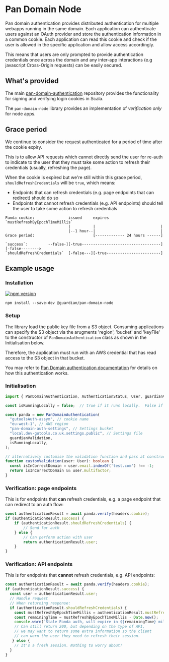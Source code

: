 # Pan Domain Node 

Pan domain authentication provides distributed authentication for multiple webapps running in the same domain. Each
application can authenticate users against an OAuth provider and store the authentication information in a common cookie.
Each application can read this cookie and check if the user is allowed in the specific application and allow access accordingly.

This means that users are only prompted to provide authentication credentials once across the domain and any inter-app
interactions (e.g javascript Cross-Origin requests) can be easily secured.

## What's provided

The main [pan-domain-authentication](https://github.com/guardian/pan-domain-authentication) repository provides the
functionality for signing and verifying login cookies in Scala.

The `pan-domain-node` library provides an implementation of *verification only* for node apps.

## Grace period
We continue to consider the request authenticated for a period of time after the cookie expiry.

This is to allow API requests which cannot directly send the user for re-auth to indicate to the user that they must take some action to refresh their credentials (usually, refreshing the page).

When the cookie is expired but we're still within this grace period, `shouldRefreshCredentials` will be `true`, which means:
- Endpoints that can refresh credentials (e.g. page endpoints that can redirect) should do so
- Endpoints that cannot refresh credentials (e.g. API endpoints) should tell the user to take some action to refresh credentials

```
Panda cookie:               issued     expires                       `mustRefreshByEpochTimeMillis`
                            |          |                             |
                            |--1 hour--|                             |
Grace period:                          [------------- 24 hours ------]

`success`:         --false-][-true-----------------------------------][-false-------->
`shouldRefreshCredentials`  [-false---][-true------------------------]
```

## Example usage
### Installation
[![npm version](https://badge.fury.io/js/%40guardian%2Fpan-domain-node.svg)](https://badge.fury.io/js/%40guardian%2Fpan-domain-node)
```
npm install --save-dev @guardian/pan-domain-node
```

### Setup
The library load the public key file from a S3 object.  Consuming applications can specify the S3 object via the arugments 'region', 'bucket' and 'keyFile' to the constructor of `PanDomainAuthentication` class as shown in the Initialisation below.

Therefore, the application must run with an AWS credential that has read access to the S3 object in that bucket.

You may refer to [Pan Domain authentication documentation](https://github.com/guardian/pan-domain-authentication) for details on how this authentication works. 

### Initialisation
```typescript
import { PanDomainAuthentication, AuthenticationStatus, User, guardianValidation } from '@guardian/pan-domain-node';

const isRunningLocally = false;  // true if it runs locally.  False if it runs in AWS service such as EC2 and Lambda.

const panda = new PanDomainAuthentication(
  "gutoolsAuth-assym", // cookie name
  "eu-west-1", // AWS region
  "pan-domain-auth-settings", // Settings bucket
  "local.dev-gutools.co.uk.settings.public", // Settings file
  guardianValidation,
  isRunningLocally,
);

// alternatively customise the validation function and pass at construction
function customValidation(user: User): boolean {
  const isInCorrectDomain = user.email.indexOf('test.com') !== -1;
  return isInCorrectDomain && user.multifactor;
}
```

### Verification: page endpoints
This is for endpoints that **can** refresh credentials, e.g. a page endpoint that can redirect to an auth flow:
```typescript
const authenticationResult = await panda.verify(headers.cookie);
if (authenticationResult.success) {
    if (authenticationResult.shouldRefreshCredentials) {
        // Send for auth
    } else {
        // Can perform action with user
        return authenticationResult.user;
    }
}
```

### Verification: API endpoints
This is for endpoints that **cannot** refresh credentials, e.g. API endpoints:
```typescript
const authenticationResult = await panda.verify(headers.cookie);
if (authenticationResult.success) {
  const user = authenticationResult.user;
  // Handle request
  // When returning response:
  if (authenticationResult.shouldRefreshCredentials) {
    const mustRefreshByEpochTimeMillis = authenticationResult.mustRefreshByEpochTimeMillis;
    const remainingTime = mustRefreshByEpochTimeMillis - Date.now();
    console.warn(`Stale Panda auth, will expire in ${remainingTime} milliseconds`);
    // Can still return 200, but depending on the type of API,
    // we may want to return some extra information so the client
    // can warn the user they need to refresh their session.
   } else {
    // It's a fresh session. Nothing to worry about!
  }
}
```